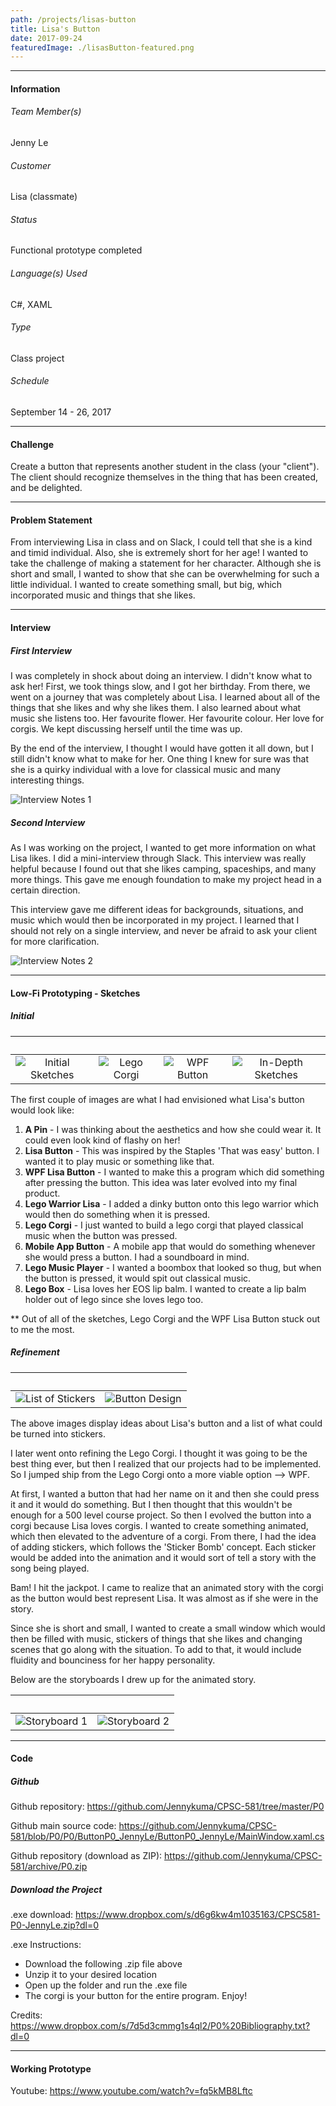 ```yaml
---
path: /projects/lisas-button
title: Lisa's Button
date: 2017-09-24
featuredImage: ./lisasButton-featured.png
---
```

---
#### Information
###### Team Member(s) 
Jenny Le 
###### Customer 
Lisa (classmate) 
###### Status 
Functional prototype completed
###### Language(s) Used 
C#, XAML
###### Type 
Class project
###### Schedule 
September 14 - 26, 2017

---
#### Challenge
Create a button that represents another student in the class (your "client"). The client should recognize themselves in the thing that has been created, and be delighted.

---
#### Problem Statement
From interviewing Lisa in class and on Slack, I could tell that she is a kind and timid individual. Also, she is extremely short for her age!
I wanted to take the challenge of making a statement for her character. Although she is short and small, I wanted to show that she can be overwhelming for such a little individual. I wanted to create something small, but big, which incorporated music and things that she likes.

---
#### Interview
##### First Interview
I was completely in shock about doing an interview. I didn't know what to ask her! First, we took things slow, and I got her birthday. 
From there, we went on a journey that was completely about Lisa. I learned about all of the things that she likes and why she likes them. I also learned about what music she listens too. Her favourite flower. Her favourite colour. Her love for corgis. 
We kept discussing herself until the time was up.

By the end of the interview, I thought I would have gotten it all down, but I still didn't know what to make for her. 
One thing I knew for sure was that she is a quirky individual with a love for classical music and many interesting things.

![Interview Notes 1](./interview-notes-1.jpg "Interview Notes")

##### Second Interview
As I was working on the project, I wanted to get more information on what Lisa likes. I did a mini-interview through Slack. This interview was really helpful because I found out that she likes camping, spaceships, and many more things. This gave me enough foundation to make my project head in a certain direction. 

This interview gave me different ideas for backgrounds, situations, and music which would then be incorporated in my project. I learned that I should not rely on a single interview, and never be afraid to ask your client for more clarification. 

![Interview Notes 2](./interview-notes-2.jpg "Slack Conversation")

---
#### Low-Fi Prototyping - Sketches
##### Initial
| &nbsp; | &nbsp; | &nbsp; | &nbsp; |
|:-:|:-:|:-:|:-:|
| ![Initial Sketches](./initial-1.jpg) | ![Lego Corgi](./initiall-2.png) | ![WPF Button](./initial-3.png) | ![In-Depth Sketches](./initial-4.jpg) |
The first couple of images are what I had envisioned what Lisa's button would look like: 
1. **A Pin** - I was thinking about the aesthetics and how she could wear it. It could even look kind of flashy on her! 
2. **Lisa Button** - This was inspired by the Staples 'That was easy' button. I wanted it to play music or something like that. 
3. **WPF Lisa Button** - I wanted to make this a program which did something after pressing the button. This idea was later evolved into my final product. 
4. **Lego Warrior Lisa** - I added a dinky button onto this lego warrior which would then do something when it is pressed. 
5. **Lego Corgi** - I just wanted to build a lego corgi that played classical music when the button was pressed. 
6. **Mobile App Button** - A mobile app that would do something whenever she would press a button. I had a soundboard in mind. 
7. **Lego Music Player** - I wanted a boombox that looked so thug, but when the button is pressed, it would spit out classical music. 
8. **Lego Box** - Lisa loves her EOS lip balm. I wanted to create a lip balm holder out of lego since she loves lego too. 

** Out of all of the sketches, Lego Corgi and the WPF Lisa Button stuck out to me the most.

##### Refinement
&nbsp; | &nbsp;
:-: | :-:
![List of Stickers](./refinement-1.png)  |  ![Button Design](./refinement-2.png)

The above images display ideas about Lisa's button and a list of what could be turned into stickers. 

I later went onto refining the Lego Corgi. I thought it was going to be the best thing ever, but then I realized that our projects had to be implemented. So I jumped ship from the Lego Corgi onto a more viable option --> WPF. 

At first, I wanted a button that had her name on it and then she could press it and it would do something. But I then thought that this wouldn't be enough for a 500 level course project. So then I evolved the button into a corgi because Lisa loves corgis. I wanted to create something animated, which then elevated to the adventure of a corgi. From there, I had the idea of adding stickers, which follows the 'Sticker Bomb' concept. Each sticker would be added into the animation and it would sort of tell a story with the song being played. 

Bam! I hit the jackpot. 
I came to realize that an animated story with the corgi as the button would best represent Lisa. It was almost as if she were in the story.

Since she is short and small, I wanted to create a small window which would then be filled with music, stickers of things that she likes and changing scenes that go along with the situation. To add to that, it would include fluidity and bounciness for her happy personality. 

Below are the storyboards I drew up for the animated story.

&nbsp; | &nbsp;
:-: | :-:
![Storyboard 1](./storyboard-1.jpg)  |  ![Storyboard 2](./storyboard-2.jpg)

---
#### Code
##### Github
Github repository: <a href="https://github.com/Jennykuma/CPSC-581/tree/master/P0" target="_blank">https://github.com/Jennykuma/CPSC-581/tree/master/P0</a>

Github main source code: <a href="https://github.com/Jennykuma/CPSC-581/blob/P0/P0/ButtonP0_JennyLe/ButtonP0_JennyLe/MainWindow.xaml.cs" target="_blank">https://github.com/Jennykuma/CPSC-581/blob/P0/P0/ButtonP0_JennyLe/ButtonP0_JennyLe/MainWindow.xaml.cs</a>

Github repository (download as ZIP):  <a href="https://github.com/Jennykuma/CPSC-581/archive/P0.zip" target="_blank">https://github.com/Jennykuma/CPSC-581/archive/P0.zip</a>

##### Download the Project
.exe download: <a href="https://www.dropbox.com/s/d6g6kw4m1035163/CPSC581-P0-JennyLe.zip?dl=0" target="_blank">https://www.dropbox.com/s/d6g6kw4m1035163/CPSC581-P0-JennyLe.zip?dl=0</a>

.exe Instructions:
- Download the following .zip file above
- Unzip it to your desired location
- Open up the folder and run the .exe file
- The corgi is your button for the entire program. Enjoy! <br />

Credits: <a href="https://www.dropbox.com/s/7d5d3cmmg1s4ql2/P0%20Bibliography.txt?dl=0" target="_blank">https://www.dropbox.com/s/7d5d3cmmg1s4ql2/P0%20Bibliography.txt?dl=0</a>

---
#### Working Prototype
Youtube: <a href="https://www.youtube.com/watch?v=fq5kMB8Lftc" target="_blank">https://www.youtube.com/watch?v=fq5kMB8Lftc</a>